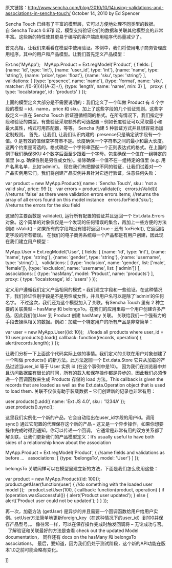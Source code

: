 原文链接：http://www.sencha.com/blog/2010/10/14/using-validations-and-associations-in-sencha-touch/
October 14, 2010 by Ed Spencer

Sencha Touch 已经有了丰富的模型层，它可以方便地处理不同类型的数据。自 Sencha Touch 0.97β 起，模型支持验证它们的数据和关联其他模型变的非常丰富。这些新的特性使其更易于编写的客户端应用程序代码量减少了。

首先亮相，让我们来看看在模型中使用验证。本例中，我们将使用电子商务管理应用程序，其中的用户和产品模型。让我们首先定义产品模型：


Ext.ns('MyApp');
 
MyApp.Product = Ext.regModel('Product', {
    fields: [
        {name: 'id',      type: 'int'},
        {name: 'user_id', type: 'int'},
        {name: 'name',    type: 'string'},
        {name: 'price',   type: 'float'},
        {name: 'sku',     type: 'string'}
    ],
 
    validations: [
        {type: 'presence', name: 'name'},
        {type: 'format',   name: 'sku', matcher: /[0-9]{4}[A-Z]+/},
        {type: 'length',   name: 'name', min: 3}
    ],
 
    proxy: {
        type: 'localstorage',
        id  : 'products'
    }
});


上面的模型定义大部分是不需要说明的：我们定义了一个叫做 Product 有 4 个字段的模型 – id，name，price 和 sku，加上了这些字段的几个验证规则。这些字段定义一直在 Sencha Touch 验证遵循相同的格式。在所有情况下，我们指定字段和验证的类型。有些验证采取额外的可选配置 – 例如长度验证可以采取最小和最大属性，格式可用匹配器，等等。
Sencha 内建 5 种验证方式并且很容易添加定制规则。 首先，让我们, 让我们认识内建的:
presence只是确定该字段有一个值。0 是有效的值但空字符串不是。长度确保一个字符串之间的最小和最大长度。这两个约束是可选的。格式确定一个字符串匹配一个正则表达式的格式。在上面的例子我们确保SKU 4个数字后面至少跟着一个字母。包含确保一个值在一组特定的值里 (e.g. 确保性别是男性或女性)。排除确保一个值不在一组特定的值里 (e.g. 用户名黑名单，比如‘admin’)。
现在我们有把握做不同的验证，让我们试着对一个产品实例用它们。我们将创建产品实例并且针对它运行验证，注意任何失败：


var product = new MyApp.Product({
    name : 'Sencha Touch',
    sku  : 'not a valid sku',
    price: 99
});
 
var errors = product.validate();
 
errors.isValid()) //returns 'false' as there were validation errors
errors.items; //returns the array of all errors found on this model instance
 
errors.forField('sku'); //returns the errors for the sku field


这里的主要函数是 validate(), 运行所有配置的验证并且返回一个 Ext.data.Errors 对象。这个简单的对象仅仅是一个发现的任何错误的集合，再加上一些方便的方法例如 isValid() – 如果所有的字段均没有错将返回 true – 还有 forField(), 它返回给定字段的所有错误。
在我们的电子商务系统每一个产品都是有用户创建，因此现在我们建立用户模型：


MyApp.User = Ext.regModel('User', {
    fields: [
        {name: 'id',       type: 'int'},
        {name: 'name',     type: 'string'},
        {name: 'gender',   type: 'string'},
        {name: 'username', type: 'string'}
    ],
 
    validations: [
        {type: 'inclusion', name: 'gender',   list: ['male', 'female']},
        {type: 'exclusion', name: 'username', list: ['admin']}
    ],
 
    associations: [
        {type: 'hasMany', model: 'Product', name: 'products'}
    ],
 
    proxy: {
        type: 'localstorage',
        id  : 'users'
    }
});


定义用户遵循我们定义产品相同的模式 – 我们建立字段和一些验证。在这种情况下，我们验证性别字段是不是男性或女性，并且用户名可以是除了‘admin’的任何名字。
不过这次，我们还为这个模型加入了关联。有Sencha Touch 里有 2 种主要的关联类型 – hasMany 和 belongsTo。在我们的应用里每一个用户创建许多产品，因此我们位User 到 Product 创建 hasMany 关联。
关联给我们一个强有力的手段去操纵相关的数据。例如：加载一个特定用户的所有产品是非常简单：


var user = new MyApp.User({id: 10});
 
//loads all products where user_id = 10
user.products().load({
    callback: function(records, operation) {
        alert(records.length);
    }
});


让我们分析一下上面这个代码实际上做的事情。我们定义的关联在用户对象创建了一个叫做 products() 的新方法。此方法返回一个 Ext.data.Store 它只从加载的产品过滤当user_id 等于 User 实例 id (在这个事例中是10)。
因为我们在浏览器中并且访问数据库有很长的时间，所有的载入和保存操作都是异步的，因此我们必须传递一个回调函数来生成 Products 存储的 load 方法。This callback is given the records that are loaded as well as the Ext.data.Operation object that is used to load them.
关联不仅仅有助于装载数据 – 它们创建新的记录也非常有用：


user.products().add({
    name: 'Ext JS 4.0',
    sku : '1234A'
});
 
user.products().sync();


这里我们实例化一个新的产品，它会自动给出在user_id字段的用户id。调用 sync() 通过它配置的代理保存这个新的产品 – 这又是一个异步操作，如果你想要操作完成时得到通知，你可以传递一个回调。
它通常是非常有用的双方关系都了解关联，让我们更新我们的产品模型定义：It’s usually useful to have both sides of a relationship know about the association


MyApp.Product = Ext.regModel('Product', {
    //same fields and validations as before
    ...
 
    associations: [
        {type: 'belongsTo', model: 'User'}
    ]
});


belongsTo 关联同样可以在模型里建立新的方法，下面是我们怎么使用这些：


var product = new MyApp.Product({id: 100});
 
product.getUser(function(user) {
    //do something with the loaded user model
});
 
product.setUser(100, {
    callback: function(product, operation) {
        if (operation.wasSuccessful()) {
            alert('Product user updated');
        } else {
            alert('Product user could not be updated');
        }
    }
});


再一次，加载方法 (getUser) 是异步的并且需要一个回调函数给用户给用户实例。setUser方法简单地更新foreign_key（在这种情况下的user_id）到100并保存产品型号。。 像往常一样，可以在保存操作完成时触发回调将 – 无论成功与否。
 
了解验证和关联最好的方法是查看 check out the updated Model documentation， 同样还有 docs on the hasMany 和 belongsTo associations。 最后，要知道，因为我们仍处于测试阶段，这个新的API功能在版本1.0之前可能会略有变化。

]]